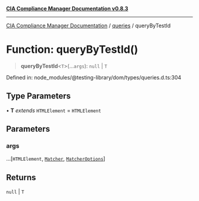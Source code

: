 [**CIA Compliance Manager Documentation v0.8.3**](../../../README.md)

***

[CIA Compliance Manager Documentation](../../../globals.md) / [queries](../README.md) / queryByTestId

# Function: queryByTestId()

> **queryByTestId**\<`T`\>(...`args`): `null` \| `T`

Defined in: node\_modules/@testing-library/dom/types/queries.d.ts:304

## Type Parameters

• **T** *extends* `HTMLElement` = `HTMLElement`

## Parameters

### args

...\[`HTMLElement`, [`Matcher`](../../../type-aliases/Matcher.md), [`MatcherOptions`](../../../interfaces/MatcherOptions.md)\]

## Returns

`null` \| `T`
